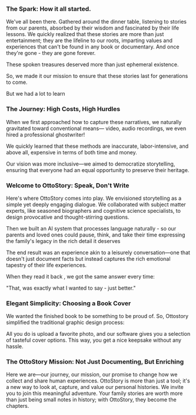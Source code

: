 ### The Spark: How it all started.

We've all been there. Gathered around the dinner table, listening to stories from our parents, absorbed by their wisdom and fascinated by their life lessons. We quickly realized that these stories are more than just entertainment; they are the lifeline to our roots, imparting values and experiences that can't be found in any book or documentary. And once they're gone - they are gone forever.

These spoken treasures deserved more than just ephemeral existence.

So, we made it our mission to ensure that these stories last for generations to come.

But we had a lot to learn

### The Journey: High Costs, High Hurdles

When we first approached how to capture these narratives, we naturally gravitated toward conventional means— video, audio recordings, we even hired a professional ghostwriter!

We quickly learned that these methods are inaccurate, labor-intensive, and above all, expensive in terms of both time and money.

Our vision was more inclusive—we aimed to democratize storytelling, ensuring that everyone had an equal opportunity to preserve their heritage.

### Welcome to OttoStory: Speak, Don't Write

Here's where OttoStory comes into play. We envisioned storytelling as a simple yet deeply engaging dialogue. We collaborated with subject matter experts, like seasoned biographers and cognitive science specialists, to design provocative and thought-stirring questions.

Then we built an AI system that processes language naturally - so our parents and loved ones could pause, think, and take their time expressing the family's legacy in the rich detail it deserves

The end result was an experience akin to a leisurely conversation—one that doesn't just document facts but instead captures the rich emotional tapestry of their life experiences.

When they read it back , we got the same answer every time:

"That, was exactly what I wanted to say - just better."

### Elegant Simplicity: Choosing a Book Cover

We wanted the finished book to be something to be proud of. So, Ottostory simplified the traditional graphic design process:

All you do is upload a favorite photo, and our software gives you a selection of tasteful cover options. This way, you get a nice keepsake without any hassle.

### The OttoStory Mission: Not Just Documenting, But Enriching

Here we are—our journey, our mission, our promise to change how we collect and share human experiences. OttoStory is more than just a tool; it's a new way to look at, capture, and value our personal histories. We invite you to join this meaningful adventure. Your family stories are worth more than just being small notes in history; with OttoStory, they become the chapters.
